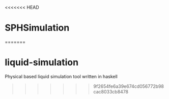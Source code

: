<<<<<<< HEAD
# SPHSimulation
=======
# liquid-simulation
Physical based liquid simulation tool written in haskell
>>>>>>> 9f2654fe6a39e674cd056772b98cac8033cb8478
